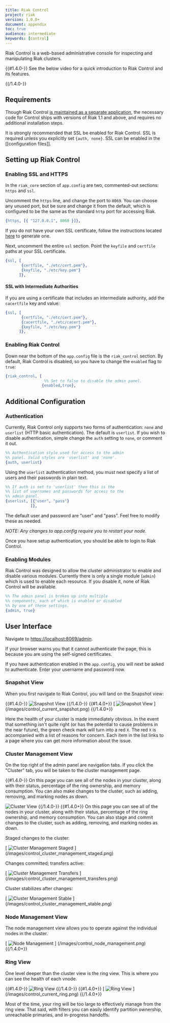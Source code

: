 ```yaml
---
title: Riak Control
project: riak
version: 1.0.0+
document: appendix
toc: true
audience: intermediate
keywords: [control]
---
```



Riak Control is a web-based administrative console for inspecting and
manipulating Riak clusters.

{{#1.4.0-}}
See the below video for a quick introduction to Riak Control and its features.

<div style="display:none" class="iframe-video" id="http://player.vimeo.com/video/38345840"></div>
{{/1.4.0-}}

## Requirements

Though Riak Control [is maintained as a separate
application](https://github.com/basho/riak_control), the necessary code for
Control ships with versions of Riak 1.1 and above, and requires no additional
installation steps.

It is strongly recommended that SSL be enabled for Riak Control. SSL is
required unless you explicitly set `{auth, none}`. SSL can be enabled in the
[[configuration files]].

## Setting up Riak Control

### Enabling SSL and HTTPS

In the `riak_core` section of `app.config` are two, commented-out sections:
`https` and `ssl`.

Uncomment the `https` line, and change the port to `8069`. You can choose any
unused port, but be sure and change it from the default, which is configured
to be the same as the standard `http` port for accessing Riak.

```erlang
{https, [{ "127.0.0.1", 8069 }]},
```

If you do not have your own SSL certificate, follow the instructions located
[here](http://www.akadia.com/services/ssh_test_certificate.html) to generate
one.

Next, uncomment the entire `ssl` section.  Point the `keyfile` and `certfile`
paths at your SSL certificate.

```erlang
{ssl, [
       {certfile, "./etc/cert.pem"},
       {keyfile, "./etc/key.pem"}
      ]},
```

#### SSL with Intermediate Authorities

If you are using a certificate that includes an intermediate authority, add
the `cacertfile` key and value:

```erlang
{ssl, [
       {certfile, "./etc/cert.pem"},
       {cacertfile, "./etc/cacert.pem"},
       {keyfile, "./etc/key.pem"}
      ]},
```

### Enabling Riak Control

Down near the bottom of the `app.config` file is the `riak_control` section.
By default, Riak Control is disabled, so you have to change the `enabled` flag
to `true`:

```erlang
{riak_control, [
				 %% Set to false to disable the admin panel.
			    {enabled,true},
```

## Additional Configuration

### Authentication

Currently, Riak Control only supports two forms of authentication: `none` and
`userlist` (HTTP basic authentication). The default is `userlist`. If you wish
to disable authentication, simple change the `auth` setting to `none`, or
comment it out.

```erlang
%% Authentication style used for access to the admin
%% panel. Valid styles are 'userlist' and 'none'.
{auth, userlist}
```

Using the `userlist` authentication method, you must next specify a list of
users and their passwords in plain text.

```erlang
%% If auth is set to 'userlist' then this is the
%% list of usernames and passwords for access to the
%% admin panel.
{userlist, [{"user", "pass"}
           ]},
```

The default user and password are "user" and "pass". Feel free to modify these
as needed.

*NOTE: Any changes to app.config require you to restart your node.*

Once you have setup authentication, you should be able to login to Riak
Control.

### Enabling Modules

Riak Control was designed to allow the cluster administrator to enable and
disable various modules. Currently there is only a single module (`admin`)
which is used to enable each resource. If you disable it, none of Riak Control
will be available.

```erlang
%% The admin panel is broken up into multiple
%% components, each of which is enabled or disabled
%% by one of these settings.
{admin, true}
```

## User Interface

Navigate to <https://localhost:8069/admin>.

If your browser warns you that it cannot authenticate the page, this is
because you are using the self-signed certificates.

If you have authentication enabled in the `app.config`, you will next be asked
to authenticate. Enter your username and password now.

### Snapshot View

When you first navigate to Riak Control, you will land on the Snapshot view:

{{#1.4.0-}}
![Snapshot View](/images/control_snapshot.png)
{{/1.4.0-}}
{{#1.4.0+}}
[ ![Snapshot View](/images/control_current_snapshot.png) ] (/images/control_current_snapshot.png)
{{/1.4.0+}}

Here the health of your cluster is made immediately obvious. In the event that
something isn't quite right (or has the potential to cause problems in the
near future), the green check mark will turn into a red `X`. The red `X` is
accompanied with a list of reasons for concern. Each item in the list links to
a page where you can get more information about the issue.

### Cluster Management View

On the top right of the admin panel are navigation tabs. If you click the
"Cluster" tab, you will be taken to the cluster management page.

{{#1.4.0-}}
On this page you can see all of the nodes in your cluster, along with their
status, percentage of the ring ownership, and memory consumption. You can also
make changes to the cluster, such as adding, removing, and marking nodes as
down.

![Cluster View](/images/control_cluster.png)
{{/1.4.0-}}
{{#1.4.0+}}
On this page you can see all of the nodes in your cluster, along with their
status, percentage of the ring ownership, and memory consumption. You can also
stage and commit changes to the cluster, such as adding, removing, and marking
nodes as down.

Staged changes to the cluster:

[ ![Cluster Management Staged](/images/control_cluster_management_staged.png) ] (/images/control_cluster_management_staged.png)

Changes committed; transfers active:

[ ![Cluster Management Transfers](/images/control_cluster_management_transfers.png) ] (/images/control_cluster_management_transfers.png)

Cluster stabilizes after changes:

[ ![Cluster Management Stable](/images/control_cluster_management_stable.png) ] (/images/control_cluster_management_stable.png)

### Node Management View

The node management view allows you to operate against the individual nodes in
the cluster.

[ ![Node Management](/images/control_node_management.png) ] (/images/control_node_management.png)
{{/1.4.0+}}

### Ring View

One level deeper than the cluster view is the ring view. This is where you can
see the health of each vnode.

{{#1.4.0-}}
![Ring View](/images/control_ring.png)
{{/1.4.0-}}
{{#1.4.0+}}
[ ![Ring View](/images/control_current_ring.png) ] (/images/control_current_ring.png)
{{/1.4.0+}}

Most of the time, your ring will be too large to effectively manage from the
ring view. That said, with filters you can easily identify partition ownership,
unreachable primaries, and in-progress handoffs.
